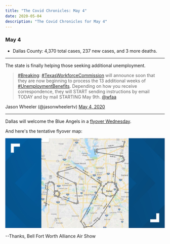 ```yaml
---
title: "The Covid Chronicles: May 4"
date: 2020-05-04
description: "The Covid Chronicles for May 4"
---
```


### May 4

- Dallas County: 4,370 total cases, 237 new cases, and 3 more deaths.

---

The state is finally helping those seeking additional unemployment. 

> [#Breaking](https://twitter.com/hashtag/Breaking?src=hash&ref_src=twsrc%5Etfw): [#TexasWorkforceCommission](https://twitter.com/hashtag/TexasWorkforceCommission?src=hash&ref_src=twsrc%5Etfw) will announce soon that they are now beginning to process the 13 additional weeks of [#UnemploymentBenefits](https://twitter.com/hashtag/UnemploymentBenefits?src=hash&ref_src=twsrc%5Etfw). Depending on how you receive correspondence, they will START sending instructions by email TODAY and by mail STARTING May 9th. [@wfaa](https://twitter.com/wfaa)

Jason Wheeler (@jasonwheelertv) [May 4, 2020](https://twitter.com/jasonwheelertv/status/1257383155910299649)

---

Dallas will welcome the Blue Angels in a [flyover Wednesday](https://www.wfaa.com/article/news/health/coronavirus/heres-when-and-where-the-navys-blue-angels-will-fly-over-the-dallas-fort-worth-area/287-7dd110fd-9f54-4d91-90d3-0af39cf36a88).

And here's the tentative flyover map:

![Map of Blue Angels Dallas, TX Flyover](blue-angels.jpg)

--Thanks, Bell Fort Worth Alliance Air Show
